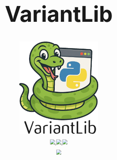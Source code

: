 <h1 style="text-align:center; font-size: 5em">VariantLib</h1>

<p align="center">
    <img width="256px" src="assets/wheely_variantlib.png"/>
</p>

<p align="center">
  <a href="https://github.com/wheelnext/wheelnext/blob/main/LICENSE">
    <img src="https://img.shields.io/github/license/wheelnext/variantlib?style=for-the-badge">
  </a>
  <a href="https://discord.com/channels/803025117553754132/1279204588196597811">
      <img src="https://img.shields.io/badge/Discord_PyPA-WheelNext-blueviolet?style=for-the-badge" /> 
  </a>
  <a href="https://wheelnext.dev">
      <img src="https://img.shields.io/badge/WheelNext.dev-lightblue?style=for-the-badge" />
  </a>
</p>

<p align="center">
  <a href="https://deepwiki.com/wheelnext/variantlib">
      <img src="https://img.shields.io/badge/Deep_Wiki-VariantLib-lightblue?style=for-the-badge" /> 
  </a>
</p>